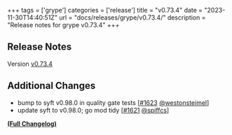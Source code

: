 +++
tags = ['grype']
categories = ['release']
title = "v0.73.4"
date = "2023-11-30T14:40:51Z"
url = "docs/releases/grype/v0.73.4/"
description = "Release notes for grype v0.73.4"
+++

## Release Notes

Version [v0.73.4](https://github.com/anchore/grype/releases/tag/v0.73.4)

## Additional Changes
- bump to syft v0.98.0 in quality gate tests [[#1623](https://github.com/anchore/grype/pull/1623) [@westonsteimel](https://github.com/westonsteimel)]
- update syft to v0.98.0; go mod tidy [[#1621](https://github.com/anchore/grype/pull/1621) [@spiffcs](https://github.com/spiffcs)]

**[(Full Changelog)](https://github.com/anchore/grype/compare/v0.73.3...v0.73.4)**
